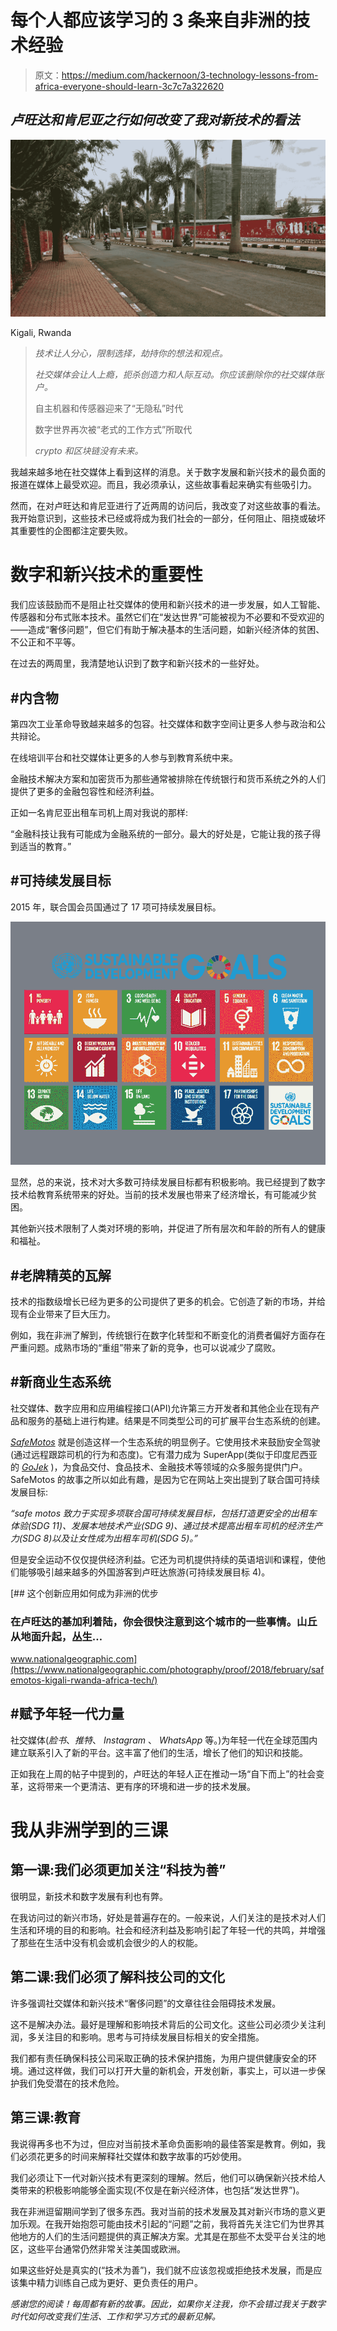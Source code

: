 # 每个人都应该学习的 3 条来自非洲的技术经验

> 原文：<https://medium.com/hackernoon/3-technology-lessons-from-africa-everyone-should-learn-3c7c7a322620>

## *卢旺达和肯尼亚之行如何改变了我对新技术的看法*

![](img/36ee344b345c5e40bc6d89a9dbb96892.png)

Kigali, Rwanda

> *技术让人分心，限制选择，劫持你的想法和观点。*
> 
> *社交媒体会让人上瘾，扼杀创造力和人际互动。你应该删除你的社交媒体账户。*
> 
> 自主机器和传感器迎来了“无隐私”时代
> 
> 数字世界再次被“老式的工作方式”所取代
> 
> *crypto 和区块链没有未来。*

我越来越多地在社交媒体上看到这样的消息。关于数字发展和新兴技术的最负面的报道在媒体上最受欢迎。而且，我必须承认，这些故事看起来确实有些吸引力。

然而，在对卢旺达和肯尼亚进行了近两周的访问后，我改变了对这些故事的看法。我开始意识到，这些技术已经或将成为我们社会的一部分，任何阻止、阻挠或破坏其重要性的企图都注定要失败。

# **数字和新兴技术的重要性**

我们应该鼓励而不是阻止社交媒体的使用和新兴技术的进一步发展，如人工智能、传感器和分布式账本技术。虽然它们在“发达世界”可能被视为不必要和不受欢迎的——造成“奢侈问题”，但它们有助于解决基本的生活问题，如新兴经济体的贫困、不公正和不平等。

在过去的两周里，我清楚地认识到了数字和新兴技术的一些好处。

## **#内含物**

第四次工业革命导致越来越多的包容。社交媒体和数字空间让更多人参与政治和公共辩论。

在线培训平台和社交媒体让更多的人参与到教育系统中来。

金融技术解决方案和加密货币为那些通常被排除在传统银行和货币系统之外的人们提供了更多的金融包容性和经济利益。

正如一名肯尼亚出租车司机上周对我说的那样:

“金融科技让我有可能成为金融系统的一部分。最大的好处是，它能让我的孩子得到适当的教育。”

## **#可持续发展目标**

2015 年，联合国会员国通过了 17 项可持续发展目标。

![](img/39790b73681efbd5dabc5014fd7f35a8.png)

显然，总的来说，技术对大多数可持续发展目标都有积极影响。我已经提到了数字技术给教育系统带来的好处。当前的技术发展也带来了经济增长，有可能减少贫困。

其他新兴技术限制了人类对环境的影响，并促进了所有层次和年龄的所有人的健康和福祉。

## **#老牌精英的瓦解**

技术的指数级增长已经为更多的公司提供了更多的机会。它创造了新的市场，并给现有企业带来了巨大压力。

例如，我在非洲了解到，传统银行在数字化转型和不断变化的消费者偏好方面存在严重问题。成熟市场的“重组”带来了新的竞争，也可以说减少了腐败。

## **#新商业生态系统**

社交媒体、数字应用和应用编程接口(API)允许第三方开发者和其他企业在现有产品和服务的基础上进行构建。结果是不同类型公司的可扩展平台生态系统的创建。

[*SafeMotos*](http://www.safemotos.com) 就是创造这样一个生态系统的明显例子。它使用技术来鼓励安全驾驶(通过远程跟踪司机的行为和态度)。它有潜力成为 SuperApp(类似于印度尼西亚的 [*GoJek*](https://www.gojek.io) )，为食品交付、食品技术、金融技术等领域的众多服务提供门户。SafeMotos 的故事之所以如此有趣，是因为它在网站上突出提到了联合国可持续发展目标:

*“safe motos 致力于实现多项联合国可持续发展目标，包括打造更安全的出租车体验(SDG 11)、发展本地技术产业(SDG 9)、通过技术提高出租车司机的经济生产力(SDG 8)以及让女性成为出租车司机(SDG 5)。”*

但是安全运动不仅仅提供经济利益。它还为司机提供持续的英语培训和课程，使他们能够吸引越来越多的外国游客到卢旺达旅游(可持续发展目标 4)。

[](https://www.nationalgeographic.com/photography/proof/2018/february/safemotos-kigali-rwanda-africa-tech/) [## 这个创新应用如何成为非洲的优步

### 在卢旺达的基加利着陆，你会很快注意到这个城市的一些事情。山丘从地面升起，丛生…

www.nationalgeographic.com](https://www.nationalgeographic.com/photography/proof/2018/february/safemotos-kigali-rwanda-africa-tech/) 

## **#赋予年轻一代力量**

社交媒体(*脸书*、*推特*、 *Instagram* 、 *WhatsApp* 等。)为年轻一代在全球范围内建立联系引入了新的平台。这丰富了他们的生活，增长了他们的知识和技能。

正如我在上周的帖子中提到的，卢旺达的年轻人正在推动一场“自下而上”的社会变革，这将带来一个更清洁、更有序的环境和进一步的技术发展。

# **我从非洲学到的三课**

## **第一课:我们必须更加关注“科技为善”**

很明显，新技术和数字发展有利也有弊。

在我访问过的新兴市场，好处是普遍存在的。一般来说，人们关注的是技术对人们生活和环境的目的和影响。社会和经济利益及影响引起了年轻一代的共鸣，并增强了那些在生活中没有机会或机会很少的人的权能。

## 第二课:我们必须了解科技公司的文化

许多强调社交媒体和新兴技术“奢侈问题”的文章往往会阻碍技术发展。

这不是解决办法。最好是理解和影响技术背后的公司文化。这些公司必须少关注利润，多关注目的和影响。思考与可持续发展目标相关的安全措施。

我们都有责任确保科技公司采取正确的技术保护措施，为用户提供健康安全的环境。通过这样做，我们可以打开大量的新机会，开发创新，事实上，可以进一步保护我们免受潜在的技术危险。

## 第三课:教育

我说得再多也不为过，但应对当前技术革命负面影响的最佳答案是教育。例如，我们必须花更多的时间来解释社交媒体和数字故事的巧妙使用。

我们必须让下一代对新兴技术有更深刻的理解。然后，他们可以确保新兴技术给人类带来的积极影响能够全面实现(不仅是在新兴经济体，也包括“发达世界”)。

我在非洲逗留期间学到了很多东西。我对当前的技术发展及其对新兴市场的意义更加乐观。在我开始抱怨可能由技术引起的“问题”之前，我将首先关注它们为世界其他地方的人们的生活问题提供的真正解决方案。尤其是在那些不太受平台关注的地区，这些平台通常仍然非常关注美国或欧洲。

如果这些好处是真实的(“技术为善”)，我们就不应该忽视或拒绝技术发展，而是应该集中精力训练自己成为更好、更负责任的用户。

*感谢您的阅读！每周都有新的故事。因此，如果你关注我，你不会错过我关于数字时代如何改变我们生活、工作和学习方式的最新见解。*